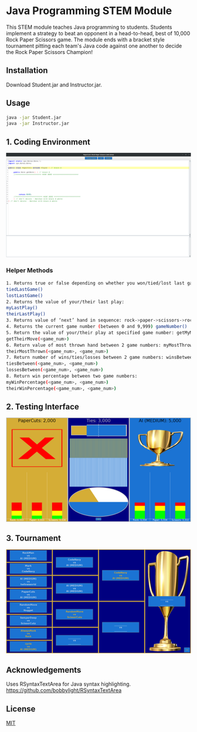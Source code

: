 # Java Programming STEM Module

This STEM module teaches Java programming to students. Students implement a strategy to beat an opponent in a head-to-head, best of 10,000 Rock Paper Scissors game. The module ends with a bracket style tournament pitting each team's Java code against one another to decide the Rock Paper Scissors Champion!

## Installation

Download Student.jar and Instructor.jar.

## Usage

```bash
java -jar Student.jar
java -jar Instructor.jar
```

## 1. Coding Environment

![Coding Environment](https://github.com/kevinm422/RockPaperScissors-STEM-Module/raw/master/images/code_interface.png "Code")

### Helper Methods
```bash
1. Returns true or false depending on whether you won/tied/lost last game: wonLastGame() 
tiedLastGame() 
lostLastGame() 
2. Returns the value of your/their last play: 
myLastPlay() 
theirLastPlay() 
3. Returns value of ‘next’ hand in sequence: rock->paper->scissors->rock... cyclePlay() 
4. Returns the current game number (between 0 and 9,999) gameNumber() 
5. Return the value of your/their play at specified game number: getMyMove(<game_num>) 
getTheirMove(<game_num>) 
6. Return value of most thrown hand between 2 game numbers: myMostThrown(<game_num>, <game_num>) 
theirMostThrown(<game_num>, <game_num>) 
7. Return number of wins/ties/losses between 2 game numbers: winsBetween(<game_num>, <game_num>) 
tiesBetween(<game_num>, <game_num>) 
lossesBetween(<game_num>, <game_num>) 
8. Return win percentage between two game numbers: 
myWinPercentage(<game_num>, <game_num>) 
theirWinPercentage(<game_num>, <game_num>) 
```

## 2. Testing Interface
![Code Testing](https://github.com/kevinm422/RockPaperScissors-STEM-Module/raw/master/images/play.png "Test")

## 3. Tournament
![Code Testing](https://github.com/kevinm422/RockPaperScissors-STEM-Module/raw/master/images/instructor.png "Test")

## Acknowledgements

Uses RSyntaxTextArea for Java syntax highlighting.
https://github.com/bobbylight/RSyntaxTextArea

## License
[MIT](https://choosealicense.com/licenses/mit/)
